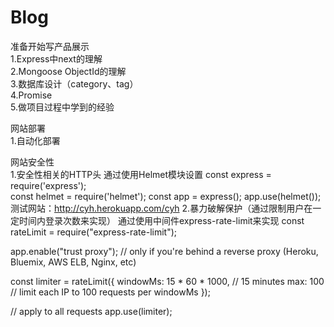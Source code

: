 # Blog
准备开始写产品展示<br>
1.Express中next的理解<br>
2.Mongoose ObjectId的理解<br>
3.数据库设计（category、tag）<br>
4.Promise<br>
5.做项目过程中学到的经验<br>

网站部署<br>
1.自动化部署<br>

网站安全性<br>
1.安全性相关的HTTP头
通过使用Helmet模块设置
const express = require('express');  
const helmet = require('helmet');
const app = express();
app.use(helmet());
测试网站：http://cyh.herokuapp.com/cyh
2.暴力破解保护（通过限制用户在一定时间内登录次数来实现）
通过使用中间件express-rate-limit来实现
const rateLimit = require("express-rate-limit");
 
app.enable("trust proxy"); // only if you're behind a reverse proxy (Heroku, Bluemix, AWS ELB, Nginx, etc)
 
const limiter = rateLimit({
  windowMs: 15 * 60 * 1000, // 15 minutes
  max: 100 // limit each IP to 100 requests per windowMs
});
 
//  apply to all requests
app.use(limiter);



